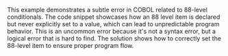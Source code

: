 This example demonstrates a subtle error in COBOL related to 88-level conditionals.  The code snippet showcases how an 88 level item is declared but never explicitly set to a value, which can lead to unpredictable program behavior.  This is an uncommon error because it's not a syntax error, but a logical error that is hard to find.  The solution shows how to correctly set the 88-level item to ensure proper program flow.